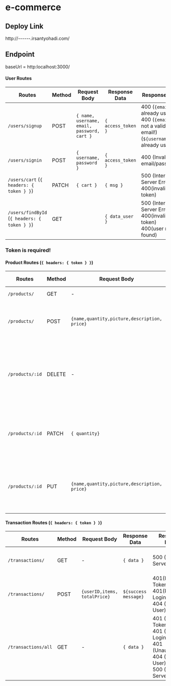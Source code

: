 # e-commerce

## Deploy Link
http://------.irsantyohadi.com/

## Endpoint

baseUrl = http:localhost:3000/


#### User Routes
| Routes                                       | Method | Request Body                                | Response Data      | Response Error                                                                                            | Description          |
|----------------------------------------------|--------|---------------------------------------------|--------------------|-----------------------------------------------------------------------------------------------------------|----------------------|
| `/users/signup`                              | POST   | `{ name, username, email, password, cart }` | `{ access_token }` | 400 (`{email}` already used) <br>400 (`{email}` is not a valid email!) <br>  (`${username}` already used) | Register a new user  |
| `/users/signin`                              | POST   | `{ username, password }`                    | `{ access_token }` | 400 (Invalid email/password)                                                                              | Log in               |
| `/users/cart` (`{ headers: { token } }`)     | PATCH  | `{ cart }`                                  | `{ msg }`          | 500 (Internal Server Error) <br> 400(invalid token)                                                       | Update Cart for user |
| `/users/findById` (`{ headers: { token } }`) | GET    |                                             | `{ data_user }`    | 500 (Internal Server Error) <br> 400(invalid token) <br> 400(user not found)                              | Find User by Id      |

### Token is required!

#### Product Routes (`{ headers: { token } }`)

| Routes                                       | Method | Request Body                                | Response Data      | Response Error                                                                                            | Description          |
|----------------------------------------------|--------|---------------------------------------------|--------------------|-----------------------------------------------------------------------------------------------------------|----------------------|
| `/products/`                             | GET   | - | `{ data }`  | 500 (Internal Server Error) | get detail products |
| `/products/`                               | POST   | `{name,quantity,picture,description, price}`                 | `${success message}` | 401(Invalid Token) <br> 401(Please Login) <br> 404 (Wrong User)                                                                            | Create a new Product!                |
| `/products/:id`    | DELETE | -                                  | `{ deleted }`          | 401 (Invalid Token)<br> 401 (Please Login) <br> 401 (Unauthorized) <br> 404 (Wrong User) <br> 500 (Internal Server Error)                                            | Delete Product |
| `/products/:id` | PATCH   |               `{ quantity}`                                | `{ updated }`    | 401 (Invalid Token)<br> 401 (Please Login) <br> 404 (Wrong User) <br> 500 (Internal Server Error) | for update quantity after purchase  |
| `/products/:id` | PUT   |              `{name,quantity,picture,description, price}`                              | `{ updated }`    | 401 (Invalid Token)<br> 401 (Please Login) <br> 404 (Wrong User) <br> 500 (Internal Server Error) | for update detail product  |


#### Transaction Routes (`{ headers: { token } }`)

| Routes                                       | Method | Request Body                                | Response Data      | Response Error                                                                                            | Description          |
|----------------------------------------------|--------|---------------------------------------------|--------------------|-----------------------------------------------------------------------------------------------------------|----------------------|
| `/transactions/`                             | GET   | - | `{ data }`  | 500 (Internal Server Error) | get detail transaction for specific user |
| `/transactions/`                               | POST   | `{userID,items, totalPrice}`                | `${success message}` | 401(Invalid Token) <br> 401(Please Login) <br> 404 (Wrong User)                                                                            | Create a new Transaction!                |
| `/transactions/all`    | GET | -                                  | `{ data }`          | 401 (Invalid Token)<br> 401 (Please Login) <br> 401 (Unauthorized) <br> 404 (Wrong User) <br> 500 (Internal Server Error)                                            | Get all list of transaction |
